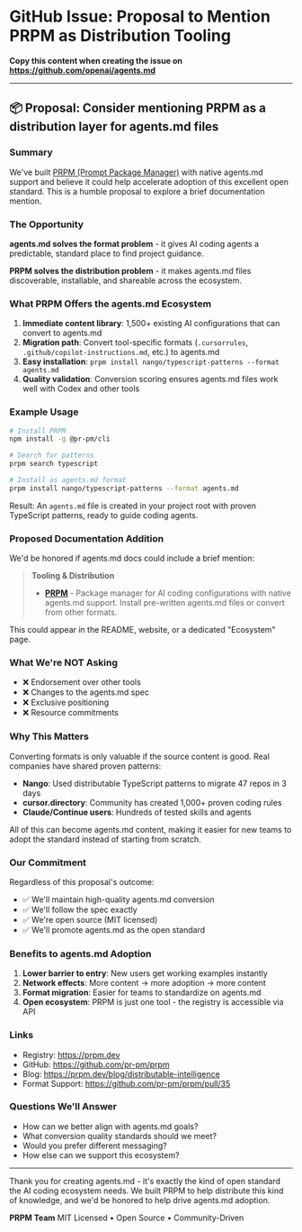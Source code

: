 # GitHub Issue: Proposal to Mention PRPM as Distribution Tooling

**Copy this content when creating the issue on https://github.com/openai/agents.md**

---

## 📦 Proposal: Consider mentioning PRPM as a distribution layer for agents.md files

### Summary

We've built [PRPM (Prompt Package Manager)](https://prpm.dev) with native agents.md support and believe it could help accelerate adoption of this excellent open standard. This is a humble proposal to explore a brief documentation mention.

### The Opportunity

**agents.md solves the format problem** - it gives AI coding agents a predictable, standard place to find project guidance.

**PRPM solves the distribution problem** - it makes agents.md files discoverable, installable, and shareable across the ecosystem.

### What PRPM Offers the agents.md Ecosystem

1. **Immediate content library**: 1,500+ existing AI configurations that can convert to agents.md
2. **Migration path**: Convert tool-specific formats (`.cursorrules`, `.github/copilot-instructions.md`, etc.) to agents.md
3. **Easy installation**: `prpm install nango/typescript-patterns --format agents.md`
4. **Quality validation**: Conversion scoring ensures agents.md files work well with Codex and other tools

### Example Usage

```bash
# Install PRPM
npm install -g @pr-pm/cli

# Search for patterns
prpm search typescript

# Install as agents.md format
prpm install nango/typescript-patterns --format agents.md
```

Result: An `agents.md` file is created in your project root with proven TypeScript patterns, ready to guide coding agents.

### Proposed Documentation Addition

We'd be honored if agents.md docs could include a brief mention:

> **Tooling & Distribution**
>
> - **[PRPM](https://prpm.dev)** - Package manager for AI coding configurations with native agents.md support. Install pre-written agents.md files or convert from other formats.

This could appear in the README, website, or a dedicated "Ecosystem" page.

### What We're NOT Asking

- ❌ Endorsement over other tools
- ❌ Changes to the agents.md spec
- ❌ Exclusive positioning
- ❌ Resource commitments

### Why This Matters

Converting formats is only valuable if the source content is good. Real companies have shared proven patterns:

- **Nango**: Used distributable TypeScript patterns to migrate 47 repos in 3 days
- **cursor.directory**: Community has created 1,000+ proven coding rules
- **Claude/Continue users**: Hundreds of tested skills and agents

All of this can become agents.md content, making it easier for new teams to adopt the standard instead of starting from scratch.

### Our Commitment

Regardless of this proposal's outcome:
- ✅ We'll maintain high-quality agents.md conversion
- ✅ We'll follow the spec exactly
- ✅ We're open source (MIT licensed)
- ✅ We'll promote agents.md as the open standard

### Benefits to agents.md Adoption

1. **Lower barrier to entry**: New users get working examples instantly
2. **Network effects**: More content → more adoption → more content
3. **Format migration**: Easier for teams to standardize on agents.md
4. **Open ecosystem**: PRPM is just one tool - the registry is accessible via API

### Links

- Registry: https://prpm.dev
- GitHub: https://github.com/pr-pm/prpm
- Blog: https://prpm.dev/blog/distributable-intelligence
- Format Support: https://github.com/pr-pm/prpm/pull/35

### Questions We'll Answer

- How can we better align with agents.md goals?
- What conversion quality standards should we meet?
- Would you prefer different messaging?
- How else can we support this ecosystem?

---

Thank you for creating agents.md - it's exactly the kind of open standard the AI coding ecosystem needs. We built PRPM to help distribute this kind of knowledge, and we'd be honored to help drive agents.md adoption.

**PRPM Team**
MIT Licensed • Open Source • Community-Driven
